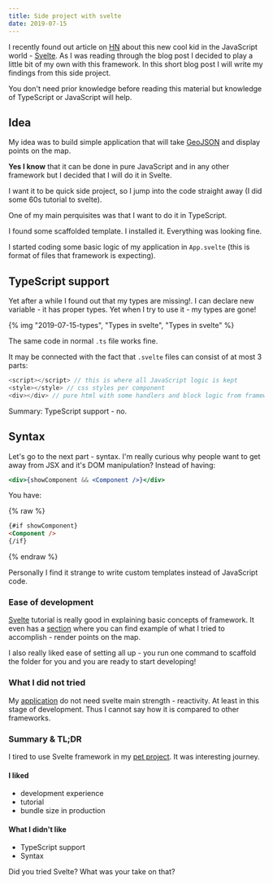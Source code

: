 ```yaml
---
title: Side project with svelte
date: 2019-07-15
---
```


I recently found out article on [HN](https://www.thefutureoftheweb.com/blog/svelte-is-the-most-beautiful-framework-ive-ever-seen) about this new cool kid in the JavaScript
world - [Svelte](https://svelte.dev/).
As I was reading through the blog post I decided to play a little bit of my own with this framework.
In this short blog post I will write my findings from this side project.

You don't need prior knowledge before reading this material but knowledge of TypeScript or JavaScript will help.

## Idea

My idea was to build simple application that will take [GeoJSON](https://geojson.org/) and display
points on the map.

**Yes I know** that it can be done in pure JavaScript and in any other framework but I decided that I will do it in Svelte.

I want it to be quick side project, so I jump into the code straight away (I did some 60s tutorial to svelte).

One of my main perquisites was that I want to do it in TypeScript.

I found some scaffolded template. I installed it. Everything was looking fine.

I started coding some basic logic of my application in `App.svelte`
(this is format of files that framework is expecting).

## TypeScript support

Yet after a while I found out that my types are missing!. I can declare new variable - it has proper types. Yet when I try to use it - my types are gone!

{% img "2019-07-15-types", "Types in svelte", "Types in svelte" %}

The same code in normal `.ts` file works fine.

It may be connected with the fact that `.svelte` files can consist of at most 3 parts:

```js
<script></script> // this is where all JavaScript logic is kept
<style></style> // css styles per component
<div></div> // pure html with some handlers and block logic from framework
```

Summary: TypeScript support - no.

## Syntax

Let's go to the next part - syntax.
I'm really curious why people want to get away from JSX and it's DOM manipulation?
Instead of having:

```jsx
<div>{showComponent && <Component />}</div>
```

You have:

{% raw %}

```html
{#if showComponent}
<Component />
{/if}
```

{% endraw %}

Personally I find it strange to write custom templates instead of JavaScript code.

### Ease of development

[Svelte](https://svelte.dev/tutorial/basics) tutorial is really good in explaining basic concepts of framework.
It even has a [section](https://svelte.dev/tutorial/context-api) where you can find example of what
I tried to accomplish - render points on the map.

I also really liked ease of setting all up - you run one command to scaffold the folder for you and you are ready to start developing!

### What I did not tried

My [application](https://wroclaw-guide.noaaln.now.sh/) do not need svelte main strength - reactivity. At least in this stage of development. Thus I cannot say how it is compared to other frameworks.

### Summary & TL;DR

I tired to use Svelte framework in my [pet project](https://wroclaw-guide.noaaln.now.sh/). It was interesting journey.

#### I liked

- development experience
- tutorial
- bundle size in production

#### What I didn't like

- TypeScript support
- Syntax

Did you tried Svelte? What was your take on that?
